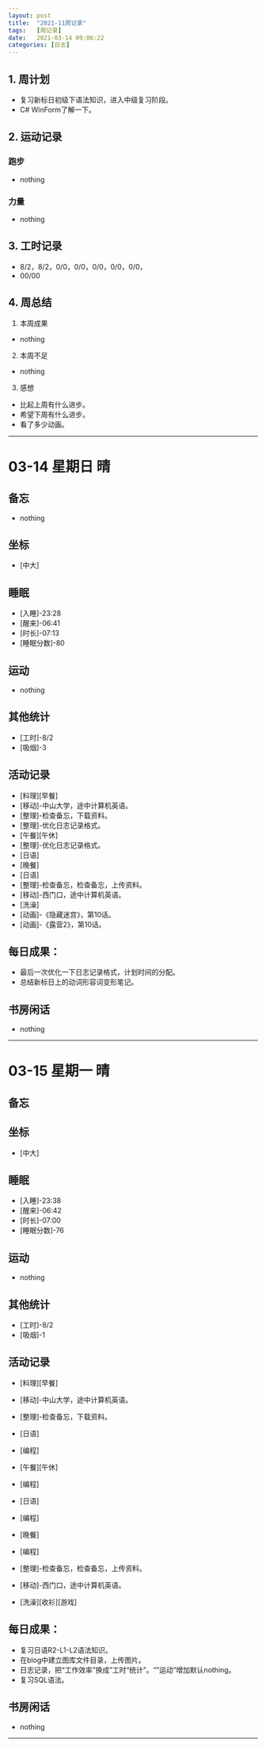 ```yaml
---
layout: post
title:  "2021-11周记录"
tags:   [周记录]
date:   2021-03-14 09:06:22
categories: [日志]
---
```

## 1. 周计划
- 复习新标日初级下语法知识，进入中级复习阶段。
- C# WinForm了解一下。

## 2. 运动记录
### 跑步
- nothing

### 力量
- nothing

## 3. 工时记录
- 8/2，8/2，0/0，0/0，0/0，0/0，0/0，
- 00/00

## 4. 周总结
1. 本周成果
- nothing

2. 本周不足
- nothing

3. 感想
- 比起上周有什么进步。
- 希望下周有什么进步。
- 看了多少动画。

---

#  03-14 星期日 晴

## 备忘
- nothing

## 坐标
- [中大]

## 睡眠
- [入睡]-23:28
- [醒来]-06:41
- [时长]-07:13
- [睡眠分数]-80

## 运动   
- nothing

## 其他统计
- [工时]-8/2
- [吸烟]-3

## 活动记录
- [料理][早餐]
- [移动]-中山大学，途中计算机英语。
- [整理]-检查备忘，下载资料。
- [整理]-优化日志记录格式。
- [午餐][午休]
- [整理]-优化日志记录格式。
- [日语]
- [晚餐]
- [日语]
- [整理]-检查备忘，检查备忘，上传资料。
- [移动]-西门口，途中计算机英语。
- [洗澡]
- [动画]-《隐藏迷宫》，第10话。
- [动画]-《露营2》，第10话。

## 每日成果：
- 最后一次优化一下日志记录格式，计划时间的分配。
- 总结新标日上的动词形容词变形笔记。

## 书房闲话
- nothing

---

#  03-15 星期一 晴

## 备忘

## 坐标
- [中大]

## 睡眠
- [入睡]-23:38
- [醒来]-06:42
- [时长]-07:00
- [睡眠分数]-76

## 运动   
- nothing

## 其他统计
- [工时]-8/2
- [吸烟]-1

## 活动记录
- [料理][早餐]
- [移动]-中山大学，途中计算机英语。
- [整理]-检查备忘，下载资料。
- [日语]
- [编程]
- [午餐][午休]
- [编程]
- [日语]
- [编程]
- [晚餐]
- [编程]
- [整理]-检查备忘，检查备忘，上传资料。

- [移动]-西门口，途中计算机英语。
- [洗澡][收衫][游戏]

## 每日成果：
- 复习日语R2-L1-L2语法知识。
- 在blog中建立图库文件目录，上传图片。
- 日志记录，把“工作效率”换成”工时“统计”。“”运动”增加默认nothing。
- 复习SQL语法。

## 书房闲话
- nothing

---
